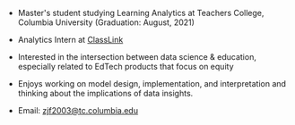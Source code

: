 * Master's student studying Learning Analytics at Teachers College, Columbia University (Graduation: August, 2021)

* Analytics Intern at [ClassLink](https://www.classlink.com/)

* Interested in the intersection between data science & education, especially related to EdTech products that focus on equity

* Enjoys working on model design, implementation, and interpretation and thinking about the implications of data insights.

* Email: zjf2003@tc.columbia.edu

<!---
zjf2003tc/zjf2003tc is a ✨ special ✨ repository because its `README.md` (this file) appears on your GitHub profile.
You can click the Preview link to take a look at your changes.
--->
